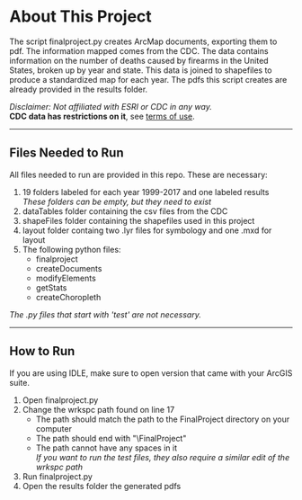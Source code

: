 # About This Project

The script finalproject.py creates ArcMap documents, exporting them to pdf. The information mapped comes from the CDC.
The data contains information on the number of deaths caused by firearms in the United States, broken up by year and state.
This data is joined to shapefiles to produce a standardized map for each year.
The pdfs this script creates are already provided in the results folder.

*Disclaimer: Not affiliated with ESRI or CDC in any way.*  
**CDC data has restrictions on it**, see [terms of use](https://wonder.cdc.gov/mcd-icd10.html "CDC Wonder Database").

---

## Files Needed to Run

All files needed to run are provided in this repo. These are necessary:

1. 19 folders labeled for each year 1999-2017 and one labeled results  
   *These folders can be empty, but they need to exist*
2. dataTables folder containing the csv files from the CDC
3. shapeFiles folder containing the shapefiles used in this project
4. layout folder containg two .lyr files for symbology and one .mxd for layout
5. The following python files:  
   + finalproject  
   + createDocuments  
   + modifyElements  
   + getStats  
   + createChoropleth

*The .py files that start with 'test' are not necessary.*

---

## How to Run

If you are using IDLE, make sure to open version that came with your ArcGIS suite.

1. Open finalproject.py
2. Change the wrkspc path found on line 17  
   + The path should match the path to the FinalProject directory on your computer  
   + The path should end with "\FinalProject"  
   + The path cannot have any spaces in it  
   *If you want to run the test files, they also require a similar edit of the wrkspc path*
3. Run finalproject.py
4. Open the results folder the generated pdfs

